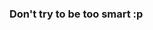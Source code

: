 <!-- # Challenge 8 - Add new task to a project

After successfully completing the Challenge 6 you can now click on the newly create project card and view the project details on the pop-up modal and shown below.

<p align="center">
  <img src="./images/8a.png" width="350px">
</p>

In this challenge your task is to implement the funtionaility to add a new task to the relevent project.

When the user clicks on the `Add Task +` button on the modal content will changed and when the user enters the task details and clicks on the `Save` button an alert will be displayed with a relevent message.

<p align="center">
  <img src="./images/8b.png" width="350px">
</p>

After the page reloads and upon clicking on the relevent project the newly added task will be displayed under the tasks list.

<p align="center">
  <img src="./images/8c.png" width="350px">
</p>

To achieve this you first have to implement the `addNewTask(taskDetails)` method inside the `groupRepository.js` file similar to the previous tasks but in this case the SQL query will be an INSERT query with all the details obtained in the `taskDetails` argument but in the order of the columns in the tasks table.

The Promise has to resolve a message saying `"success"` after successfully saving the task details in the tasks table in the database.

**Note** - Always cross check with the database tables whether the API calls work properly and the database has been updated. You can always run `knex run:seed` to get back to the default data in the database. -->

### Don't try to be too smart :p